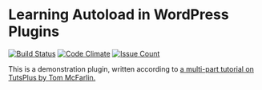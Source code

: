 # Learning Autoload in WordPress Plugins

[![Build Status](https://travis-ci.org/matt-bernhardt/learnautoload.svg?branch=master)](https://travis-ci.org/matt-bernhardt/learnautoload)
[![Code Climate](https://codeclimate.com/github/matt-bernhardt/learnautoload/badges/gpa.svg)](https://codeclimate.com/github/matt-bernhardt/learnautoload)
[![Issue Count](https://codeclimate.com/github/matt-bernhardt/learnautoload/badges/issue_count.svg)](https://codeclimate.com/github/matt-bernhardt/learnautoload)

This is a demonstration plugin, written according to [a multi-part tutorial on TutsPlus by Tom McFarlin.](https://code.tutsplus.com/tutorials/using-namespaces-and-autoloading-in-wordpress-plugins-part-1--cms-27157)
